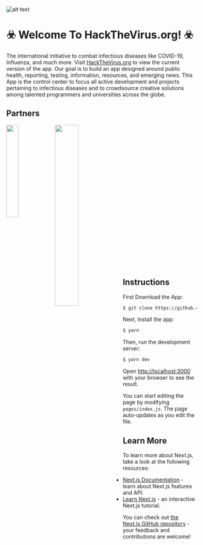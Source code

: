 ![alt text](https://github.com/zapproject/HackTheVirus.org/blob/master/components/assets/img/background.jpg "COVID-19")

# ☣️ Welcome To HackTheVirus.org! ☣️
The international initiative to combat infectious diseases like COVID-19, Influenza, and much more.
Visit [HackTheVirus.org](https://HackTheVirus.org) to view the current version of the app.
Our goal is to build an app designed around public health, reporting, testing, information, resources, and emerging news.
This App is the control center to focus all active development and projects pertaining to infectious diseases and to crowdsource creative solutions among talented programmers and universities across the globe.

## Partners

<a href="url"><img src="https://github.com/zapproject/HackTheVirus.org/blob/master/components/assets/img/ZapLogo_alt.png" align="left" height="25%" width="25%" ></a>
<a href="url"><img src="https://github.com/zapproject/HackTheVirus.org/blob/master/components/assets/img/YSMU_logo.png" align="left" height="35%" width="35%" ></a>


<br/>
<br/>
<br/>
<br/>
<br/>
<br/>
<br/>
<br/>
<br/>
<br/>
<br/>
<br/>
<br/>
<br/>
<br/>
<br/>
<br/>
<br/>
<br/>
<br/>
<br/>
<br/>

## Instructions


First Download the App:

```bash
$ git clone https://github.com/zapproject/HackTheVirus.org.git
```


Next, Install the app:

```bash
$ yarn
```

Then, run the development server:

```bash
$ yarn dev
```

Open [http://localhost:3000](http://localhost:3000) with your browser to see the result.

You can start editing the page by modifying `pages/index.js`. The page auto-updates as you edit the file.

## Learn More

To learn more about Next.js, take a look at the following resources:

- [Next.js Documentation](https://nextjs.org/docs) - learn about Next.js features and API.
- [Learn Next.js](https://nextjs.org/learn) - an interactive Next.js tutorial.

You can check out [the Next.js GitHub repository](https://github.com/zeit/next.js/) - your feedback and contributions are welcome!